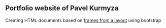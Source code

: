 ## Portfolio website of Pavel Kurmyza

Creating HTML documents based
on [frames from a layout](https://www.figma.com/file/9O3Xh3ADYNXr4eAK7fMdQD/Курмыза-ПИбд-21-(Portfolio-UI)?node-id=0%3A1)
using bootstrap